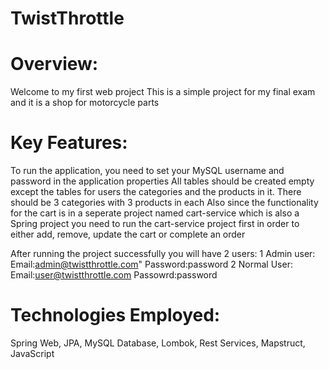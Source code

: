 # TwistThrottle

# **Overview:**
Welcome to my first web project 
This is a simple project for my final exam and it is a shop for motorcycle parts
# **Key Features:**
To run the application, you need to set your MySQL username and password in the application properties
All tables should be created empty except the tables for users the categories and the products in it. There should be 3 categories with 3 products in each
Also since the functionality for the cart is in a seperate project named cart-service which is also a Spring project you need to run the cart-service project first in order to either add, remove, update the cart or complete an order

After running the project successfully you will have 2 users:
1 Admin user:
Email:admin@twistthrottle.com"
Password:password
2 Normal User:
Email:user@twistthrottle.com
Passowrd:password

# **Technologies Employed:**
Spring Web, JPA, MySQL Database, Lombok, Rest Services, Mapstruct, JavaScript
